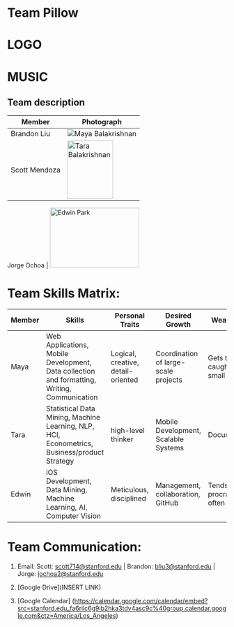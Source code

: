 
# Team Pillow
# LOGO
# MUSIC

## Team description

Member | Photograph
--- | ---
Brandon Liu | <img src="https://scontent-lax3-2.xx.fbcdn.net/v/t1.0-1/p160x160/23167962_2031993150411793_4388362874157825191_n.jpg?oh=405d4d6dba8918bb1db2535b4546d649&oe=5ADD1B69" alt="Maya Balakrishnan"> 
Scott Mendoza | <img src="http://i.imgur.com/VhFoQUj.jpg" alt="Tara Balakrishnan" width="105.3" height="133"> 

Jorge Ochoa | <img src="http://i.imgur.com/TyXkgi0.jpg" alt="Edwin Park" width="204.8" height="136.5"> 



# Team Skills Matrix:

Member | Skills | Personal Traits | Desired Growth | Weaknesses | Hat
--- | --- | --- | --- | --- | ---
Maya | Web Applications, Mobile Development, Data collection and formatting, Writing, Communication  | Logical, creative, detail-oriented | Coordination of large-scale projects | Gets too caught up in small details | Green Hat
Tara | Statistical Data Mining, Machine Learning, NLP, HCI, Econometrics, Business/product Strategy | high-level thinker |  Mobile Development, Scalable Systems | Documentation | White Hat
Edwin | iOS Development, Data Mining, Machine Learning, AI, Computer Vision | Meticulous, disciplined | Management, collaboration, GitHub | Tends to procrastinate often | Blue Hat


# Team Communication:
1. Email: Scott: scott714@stanford.edu | Brandon: bliu3@stanford.edu | Jorge: jochoa2@stanford.edu

2. [Google Drive](INSERT LINK)

3. [Google Calendar] (https://calendar.google.com/calendar/embed?src=stanford.edu_fa6rilc6g9ib2hka3tdv4asc9c%40group.calendar.google.com&ctz=America/Los_Angeles)
